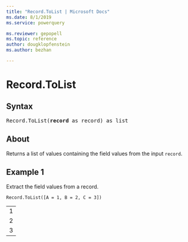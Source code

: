 ```yaml
---
title: "Record.ToList | Microsoft Docs"
ms.date: 8/1/2019
ms.service: powerquery

ms.reviewer: gepopell
ms.topic: reference
author: dougklopfenstein
ms.author: bezhan

---
```

# Record.ToList

## Syntax

<pre>
Record.ToList(<b>record</b> as record) as list
</pre>

## About
Returns a list of values containing the field values from the input `record`.

## Example 1
Extract the field values from a record.

```powerquery-m
Record.ToList([A = 1, B = 2, C = 3])
```

<table> <tr><td>1</td></tr> <tr><td>2</td></tr> <tr><td>3</td></tr> </table>
